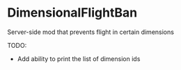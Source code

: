 DimensionalFlightBan
====================

Server-side mod that prevents flight in certain dimensions

TODO:
 - Add ability to print the list of dimension ids
